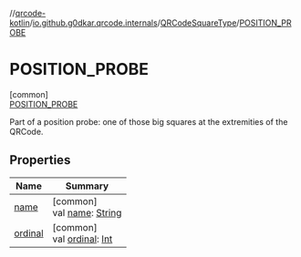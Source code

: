 //[qrcode-kotlin](../../../../index.md)/[io.github.g0dkar.qrcode.internals](../../index.md)/[QRCodeSquareType](../index.md)/[POSITION_PROBE](index.md)

# POSITION_PROBE

[common]\
[POSITION_PROBE](index.md)

Part of a position probe: one of those big squares at the extremities of the QRCode.

## Properties

| Name | Summary |
|---|---|
| [name](../../-q-r-code-region/-u-n-k-n-o-w-n/index.md#-372974862%2FProperties%2F345188675) | [common]<br>val [name](../../-q-r-code-region/-u-n-k-n-o-w-n/index.md#-372974862%2FProperties%2F345188675): [String](https://kotlinlang.org/api/latest/jvm/stdlib/kotlin/-string/index.html) |
| [ordinal](../../-q-r-code-region/-u-n-k-n-o-w-n/index.md#-739389684%2FProperties%2F345188675) | [common]<br>val [ordinal](../../-q-r-code-region/-u-n-k-n-o-w-n/index.md#-739389684%2FProperties%2F345188675): [Int](https://kotlinlang.org/api/latest/jvm/stdlib/kotlin/-int/index.html) |
